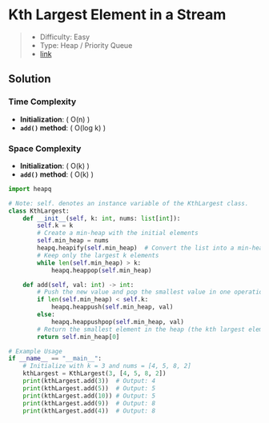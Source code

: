 # Kth Largest Element in a Stream

> - Difficulty: Easy
> - Type: Heap / Priority Queue
> - [link](https://leetcode.com/problems/kth-largest-element-in-a-stream/)

## Solution
### Time Complexity
- **Initialization**: ( O(n) )
- **`add()` method**: ( O(log k) )

### Space Complexity
- **Initialization**: ( O(k) )
- **`add()` method**: ( O(k) )


```python
import heapq

# Note: self. denotes an instance variable of the KthLargest class.
class KthLargest:
    def __init__(self, k: int, nums: list[int]):
        self.k = k
        # Create a min-heap with the initial elements
        self.min_heap = nums
        heapq.heapify(self.min_heap)  # Convert the list into a min-heap
        # Keep only the largest k elements
        while len(self.min_heap) > k:
            heapq.heappop(self.min_heap)

    def add(self, val: int) -> int:
        # Push the new value and pop the smallest value in one operation
        if len(self.min_heap) < self.k:
            heapq.heappush(self.min_heap, val)
        else:
            heapq.heappushpop(self.min_heap, val)
        # Return the smallest element in the heap (the kth largest element)
        return self.min_heap[0]

# Example Usage
if __name__ == "__main__":
    # Initialize with k = 3 and nums = [4, 5, 8, 2]
    kthLargest = KthLargest(3, [4, 5, 8, 2])
    print(kthLargest.add(3))  # Output: 4
    print(kthLargest.add(5))  # Output: 5
    print(kthLargest.add(10)) # Output: 5
    print(kthLargest.add(9))  # Output: 8
    print(kthLargest.add(4))  # Output: 8

```